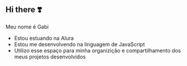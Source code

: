 ## Hi there ❣️

Meu nome é Gabi

- Estou estuando na Alura
- Estou me desenvolvendo na linguagem de JavaScript
- Utilizo esse espaço para minha organizição e compartilhamento dos meus projetos desenvolvidos
